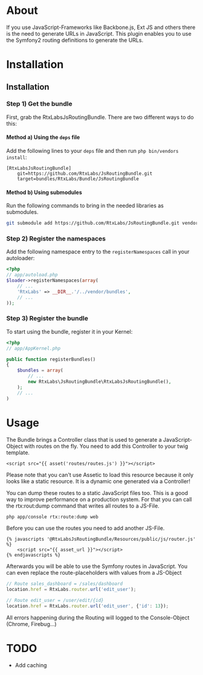 About
============

If you use JavaScript-Frameworks like Backbone.js, Ext JS and others there is the need to generate URLs in JavaScript.
This plugin enables you to use the Symfony2 routing definitions to generate the URLs.

Installation
============

## Installation

### Step 1) Get the bundle

First, grab the RtxLabsJsRoutingBundle. There are two different ways
to do this:

#### Method a) Using the `deps` file

Add the following lines to your  `deps` file and then run `php bin/vendors
install`:

```
[RtxLabsJsRoutingBundle]
    git=https://github.com/RtxLabs/JsRoutingBundle.git
    target=bundles/RtxLabs/Bundle/JsRoutingBundle
```

#### Method b) Using submodules

Run the following commands to bring in the needed libraries as submodules.

```bash
git submodule add https://github.com/RtxLabs/JsRoutingBundle.git vendor/bundles/RtxLabs/Bundle/JsRoutingBundle
```

### Step 2) Register the namespaces

Add the following namespace entry to the `registerNamespaces` call
in your autoloader:

``` php
<?php
// app/autoload.php
$loader->registerNamespaces(array(
    // ...
    'RtxLabs' => __DIR__.'/../vendor/bundles',
    // ...
));
```

### Step 3) Register the bundle

To start using the bundle, register it in your Kernel:

``` php
<?php
// app/AppKernel.php

public function registerBundles()
{
    $bundles = array(
        // ...
        new RtxLabs\JsRoutingBundle\RtxLabsJsRoutingBundle(),
    );
    // ...
)
```

Usage
============

The Bundle brings a Controller class that is used to generate a JavaScript-Object with routes on the fly. You need to
add this Controller to your twig template.

```jinja
<script src="{{ asset('routes/routes.js') }}"></script>
```

Please note that you can't use Assetic to load this resource because it only looks like a static resource. It is a
dynamic one generated via a Controller!

You can dump these routes to a static JavaScript files too. This is a good way to improve performance on a production
system. For that you can call the rtx:rout:dump command that writes all routes to a JS-File.

```bash
php app/console rtx:route:dump web
```

Before you can use the routes you need to add another JS-File.

```jinja
{% javascripts '@RtxLabsJsRoutingBundle/Resources/public/js/router.js' %}
    <script src="{{ asset_url }}"></script>
{% endjavascripts %}
```

Afterwards you will be able to use the Symfony routes in JavaScript. You can even replace the route-placeholders with
values from a JS-Object

```js
// Route sales_dashboard = /sales/dashboard
location.href = RtxLabs.router.url('edit_user');

// Route edit_user = /user/edit/{id}
location.href = RtxLabs.router.url('edit_user', {'id': 13});
```

All errors happening during the Routing will logged to the Console-Object (Chrome, Firebug...)

TODO
============

* Add caching